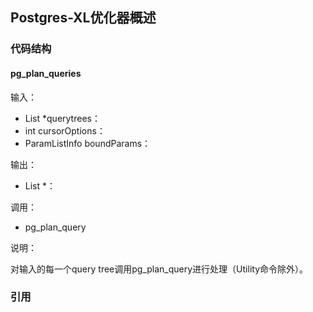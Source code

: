 ## Postgres-XL优化器概述

### 代码结构

#### pg_plan_queries

输入：

- List *querytrees：
- int cursorOptions：
- ParamListInfo boundParams：

输出：

- List *：

调用：

- pg_plan_query

说明：

对输入的每一个query tree调用pg_plan_query进行处理（Utility命令除外）。



### 引用

